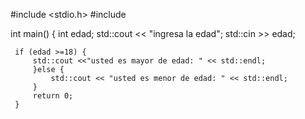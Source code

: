 #include <stdio.h>
#include <iostream>

 int main()
 {
     int edad;
     std::cout << "ingresa la edad";
     std::cin >> edad;
     
     if (edad >=18) {
         std::cout <<"usted es mayor de edad: " << std::endl;
         }else {
             std::cout << "usted es menor de edad: " << std::endl;
         }
         return 0;
     }
